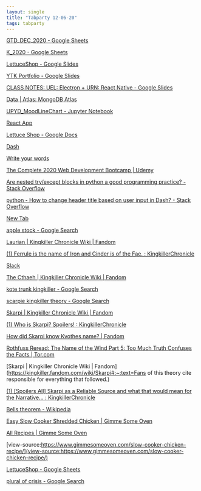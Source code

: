 ```yaml
---
layout: single
title: "Tabparty 12-06-20"
tags: tabparty
---
```



[GTD_DEC_2020 - Google Sheets](https://docs.google.com/spreadsheets/d/1cuyKjdPrpDFFJOlehTFwDe98ALAAzM4bEpLr6G-rYN4/edit#gid=0)

[K_2020 - Google Sheets](https://docs.google.com/spreadsheets/d/1Bf3IvRRIpoijutBZFzVYomi6YzGeasQr2JYZzfF7M_8/edit#gid=409454225)

[LettuceShop - Google Slides](https://docs.google.com/presentation/d/13hBCIfJFdSEZ1GAbFYrNWl3wTw7SO-dXtrMdcQvk8hk/edit#slide=id.gaf52e38d57_0_0)

[YTK Portfolio - Google Slides](https://docs.google.com/presentation/d/1D1zfq9ODG7YzcPFeatsGAfuN9ul2WrTDlFtyLPAn2WY/edit#slide=id.p)

[CLASS NOTES: UEL: Electron + URN: React Native - Google Slides](https://docs.google.com/presentation/d/1EjKkRo_GLyVofHryzD5uuG8apyIZFXcTXMFgIo5AK-M/edit#slide=id.ga5d3edcaa7_0_30)

[Data | Atlas: MongoDB Atlas](https://cloud.mongodb.com/v2/5f7b69a19d786a5caa962635#metrics/replicaSet/5f7b6af403b967328ff5a3cb/explorer/lettuce_shop/recipes_v2/find)

[UPYD_MoodLineChart - Jupyter Notebook](http://localhost:8888/notebooks/Projects/UPYD/UPYD_MoodLineChart.ipynb)

[React App](http://lettuceshop.herokuapp.com/)

[Lettuce Shop - Google Docs](https://docs.google.com/document/d/11HJGgSnPaTXxkNr0GXySP4qJgBtIS4ba7uSXPPxknIg/edit#heading=h.nj23sjpj5u97)

[Dash](http://127.0.0.1:8050/)

[Write your words](https://750words.com/)

[The Complete 2020 Web Development Bootcamp | Udemy](https://www.udemy.com/course/the-complete-web-development-bootcamp/learn/lecture/13559376#overview)

[Are nested try/except blocks in python a good programming practice? - Stack Overflow](https://stackoverflow.com/questions/17015230/are-nested-try-except-blocks-in-python-a-good-programming-practice)

[python - How to change header title based on user input in Dash? - Stack Overflow](https://stackoverflow.com/questions/62050548/how-to-change-header-title-based-on-user-input-in-dash)

[New Tab](chrome://newtab/)

[apple stock - Google Search](https://www.google.com/search?q=apple+stock&rlz=1C5CHFA_enUS905US905&oq=apple+stock&aqs=chrome..69i57.2292j0j7&sourceid=chrome&ie=UTF-8)

[Laurian | Kingkiller Chronicle Wiki | Fandom](https://kingkiller.fandom.com/wiki/Laurian)

[(1) Ferrule is the name of Iron
and Cinder is of the Fae. : KingkillerChronicle](https://www.reddit.com/r/KingkillerChronicle/comments/9n5i8e/ferrule_is_the_name_of_iron_and_cinder_is_of_the/)

[Slack](https://trashpandaparty.slack.com/?redir=/files-pri/T8A7GRF6D-F01E0MQUGBW/image_from_ios.jpg)

[The Cthaeh | Kingkiller Chronicle Wiki | Fandom](https://kingkiller.fandom.com/wiki/The_Cthaeh)

[kote trunk kingkiller - Google Search](https://www.google.com/search?rlz=1C5CHFA_enUS905US905&sxsrf=ALeKk00q8K6z4BHt2kfnGq0In1SB8PmF9g:1607296306618&ei=MmXNX6-dJZTw9AOUzZOQAw&q=kote+trunk+kingkiller&oq=kote+trunk+kingkiller&gs_lcp=CgZwc3ktYWIQAzIFCAAQzQI6BwgAEEcQsAM6BQghEKsCOgUIIRCgAToHCCEQChCgAVDqJ1iGbGDzbWgBcAJ4AIABkAGIAbEKkgEEMC4xMZgBAKABAaoBB2d3cy13aXrIAQjAAQE&sclient=psy-ab&ved=0ahUKEwiv_p2rvbrtAhUUOH0KHZTmBDIQ4dUDCA0&uact=5)

[scarpie kingkiller theory - Google Search](https://www.google.com/search?q=scarpie+kingkiller+theory&rlz=1C5CHFA_enUS905US905&oq=scarpie+kingkiller+theory&aqs=chrome..69i57.7150j0j7&sourceid=chrome&ie=UTF-8)

[Skarpi | Kingkiller Chronicle Wiki | Fandom](https://kingkiller.fandom.com/wiki/Skarpi)

[(1) Who is Skarpi? Spoilers! : KingkillerChronicle](https://www.reddit.com/r/KingkillerChronicle/comments/304m5g/who_is_skarpi_spoilers/)

[How did Skarpi know Kvothes name? | Fandom](https://kingkiller.fandom.com/f/p/3168500579303632717)

[Rothfuss Reread: The Name of the Wind
Part 5: Too Much Truth Confuses the Facts | Tor.com](https://www.tor.com/2011/05/19/rothfuss-reread-the-name-of-the-wind-part-5-too-much-truth-confuses-the-facts/)

[Skarpi | Kingkiller Chronicle Wiki | Fandom](https://kingkiller.fandom.com/wiki/Skarpi#:~:text=Fans of this theory cite
responsible for everything that followed.)

[(1) [Spoilers All] Skarpi as a Reliable Source and what that would mean for the Narrative... : KingkillerChronicle](https://www.reddit.com/r/KingkillerChronicle/comments/6gvpdw/spoilers_all_skarpi_as_a_reliable_source_and_what/)

[Bells theorem - Wikipedia](https://en.wikipedia.org/wiki/Bell's_theorem)

[Easy Slow Cooker Shredded Chicken | Gimme Some Oven](https://www.gimmesomeoven.com/slow-cooker-chicken-recipe/)

[All Recipes | Gimme Some Oven](https://www.gimmesomeoven.com/all-recipes/?fwp_paged=2)

[view-source:https://www.gimmesomeoven.com/slow-cooker-chicken-recipe/](view-source:https://www.gimmesomeoven.com/slow-cooker-chicken-recipe/)

[LettuceShop - Google Sheets](https://docs.google.com/spreadsheets/d/1D42d556KggQg7Qo4n9RYk0wdb1dIAVc7JrgM6HSWyK0/edit#gid=1345744673)

[plural of crisis - Google Search](https://www.google.com/search?q=plural+of+crisis&rlz=1C5CHFA_enUS905US905&oq=plural+of+crisis&aqs=chrome..69i57.2091j0j7&sourceid=chrome&ie=UTF-8)
